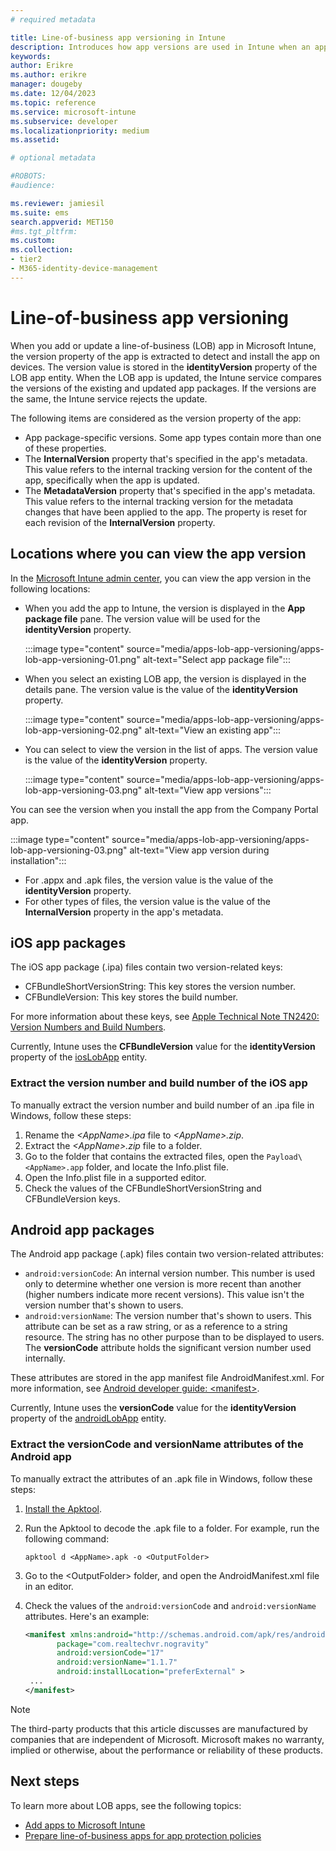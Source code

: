 ```yaml
---
# required metadata

title: Line-of-business app versioning in Intune
description: Introduces how app versions are used in Intune when an app is added or updated.
keywords:
author: Erikre
ms.author: erikre
manager: dougeby
ms.date: 12/04/2023
ms.topic: reference
ms.service: microsoft-intune
ms.subservice: developer
ms.localizationpriority: medium
ms.assetid: 

# optional metadata

#ROBOTS:
#audience:

ms.reviewer: jamiesil
ms.suite: ems
search.appverid: MET150
#ms.tgt_pltfrm:
ms.custom: 
ms.collection:
- tier2
- M365-identity-device-management
---
```


# Line-of-business app versioning

When you add or update a line-of-business (LOB) app in Microsoft Intune, the version property of the app is extracted to detect and install the app on devices. The version value is stored in the **identityVersion** property of the LOB app entity. When the LOB app is updated, the Intune service compares the versions of the existing and updated app packages. If the versions are the same, the Intune service rejects the update.

The following items are considered as the version property of the app:

- App package-specific versions. Some app types contain more than one of these properties.
- The **InternalVersion** property that's specified in the app's metadata. This value refers to the internal tracking version for the content of the app, specifically when the app is updated.
- The **MetadataVersion** property that's specified in the app's metadata. This value refers to the internal tracking version for the metadata changes that have been applied to the app. The property is reset for each revision of the **InternalVersion** property.

## Locations where you can view the app version

In the [Microsoft Intune admin center](https://go.microsoft.com/fwlink/?linkid=2109431), you can view the app version in the following locations:

- When you add the app to Intune, the version is displayed in the **App package file** pane. The version value will be used for the **identityVersion** property.

  :::image type="content" source="media/apps-lob-app-versioning/apps-lob-app-versioning-01.png" alt-text="Select app package file":::
- When you select an existing LOB app, the version is displayed in the details pane. The version value is the value of the **identityVersion** property.

  :::image type="content" source="media/apps-lob-app-versioning/apps-lob-app-versioning-02.png" alt-text="View an existing app":::
- You can select to view the version in the list of apps. The version value is the value of the **identityVersion** property.
  
  :::image type="content" source="media/apps-lob-app-versioning/apps-lob-app-versioning-03.png" alt-text="View app versions":::

You can see the version when you install the app from the Company Portal app.

:::image type="content" source="media/apps-lob-app-versioning/apps-lob-app-versioning-03.png" alt-text="View app version during installation":::

- For .appx and .apk files, the version value is the value of the **identityVersion** property.
- For other types of files, the version value is the value of the **InternalVersion** property in the app's metadata.

## iOS app packages

The iOS app package (.ipa) files contain two version-related keys:

- CFBundleShortVersionString: This key stores the version number.
- CFBundleVersion: This key stores the build number.

For more information about these keys, see [Apple Technical Note TN2420: Version Numbers and Build Numbers](https://developer.apple.com/library/content/technotes/tn2420/_index.html).

Currently, Intune uses the **CFBundleVersion** value for the **identityVersion** property of the [iosLobApp](/graph/api/resources/intune-apps-ioslobapp?view=graph-rest-beta&preserve-view=true) entity.

### Extract the version number and build number of the iOS app

To manually extract the version number and build number of an .ipa file in Windows, follow these steps:

1. Rename the *\<AppName>.ipa* file to *\<AppName>.zip*.
1. Extract the *\<AppName>.zip* file to a folder.
1. Go to the folder that contains the extracted files, open the `Payload\<AppName>.app` folder, and locate the Info.plist file.
1. Open the Info.plist file in a supported editor.
1. Check the values of the CFBundleShortVersionString and CFBundleVersion keys.

## Android app packages

The Android app package (.apk) files contain two version-related attributes:

- `android:versionCode`: An internal version number. This number is used only to determine whether one version is more recent than another (higher numbers indicate more recent versions). This value isn't the version number that's shown to users.
- `android:versionName`: The version number that's shown to users. This attribute can be set as a raw string, or as a reference to a string resource. The string has no other purpose than to be displayed to users. The **versionCode** attribute holds the significant version number used internally.

These attributes are stored in the app manifest file AndroidManifest.xml. For more information, see [Android developer guide: \<manifest>](https://developer.android.com/guide/topics/manifest/manifest-element#vcode).

Currently, Intune uses the **versionCode** value for the **identityVersion** property of the [androidLobApp](/graph/api/resources/intune-apps-androidlobapp?view=graph-rest-beta&preserve-view=true) entity.

### Extract the versionCode and versionName attributes of the Android app

To manually extract the attributes of an .apk file in Windows, follow these steps:

1. [Install the Apktool](https://ibotpeaches.github.io/Apktool/install/).
1. Run the Apktool to decode the .apk file to a folder. For example, run the following command:

   ```console
   apktool d <AppName>.apk -o <OutputFolder>
   ```

1. Go to the \<OutputFolder> folder, and open the AndroidManifest.xml file in an editor.
1. Check the values of the `android:versionCode` and `android:versionName` attributes. Here's an example:

   ```xml
   <manifest xmlns:android="http://schemas.android.com/apk/res/android"
          package="com.realtechvr.nogravity"
          android:versionCode="17"
          android:versionName="1.1.7"
          android:installLocation="preferExternal" >
    ...
   </manifest>
   ```

> [!NOTE]
> The third-party products that this article discusses are manufactured by companies that are independent of Microsoft. Microsoft makes no warranty, implied or otherwise, about the performance or reliability of these products.

## Next steps

To learn more about LOB apps, see the following topics:

- [Add apps to Microsoft Intune](../apps/apps-add.md)<br>
- [Prepare line-of-business apps for app protection policies](../developer/apps-prepare-mobile-application-management.md)<br>

